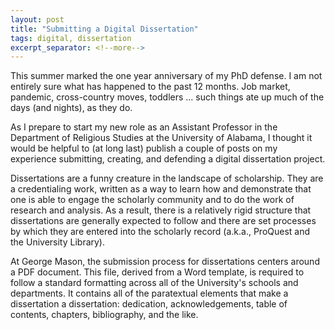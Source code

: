 ```yaml
---
layout: post
title: "Submitting a Digital Dissertation"
tags: digital, dissertation
excerpt_separator: <!--more-->
---
```


This summer marked the one year anniversary of my PhD defense. I am not entirely sure what has happened to the past 12 months. Job market, pandemic, cross-country moves, toddlers ... such things ate up much of the days (and nights), as they do. 

As I prepare to start my new role as an Assistant Professor in the Department of Religious Studies at the University of Alabama, I thought it would be helpful to (at long last) publish a couple of posts on my experience submitting, creating, and  defending a digital dissertation project. 

Dissertations are a funny creature in the landscape of scholarship. They are a credentialing work, written as a way to learn how and demonstrate that one is able to engage the scholarly community and to do the work of research and analysis. As a result, there is a relatively rigid structure that dissertations are generally expected to follow and there are set processes by which they are entered into the scholarly record (a.k.a., ProQuest and the University Library).

At George Mason, the submission process for dissertations centers around a PDF document. This file, derived from a Word template, is required to follow a standard formatting across all of the University's schools and departments. It contains all of the paratextual elements that make a dissertation a dissertation: dedication, acknowledgements, table of contents, chapters, bibliography, and the like. 





<!-- It is done. In July of this year I successfully defended my [digital dissertation](http://dissertation.jeriwieringa.com/) with the department of History and Art History at George Mason University. 

As digital dissertation projects are still unusual, I thought it would be helpful to describe how I navigated the dissertation submission process in this post, with another post to follow on how I constructed the dissertation.  -->